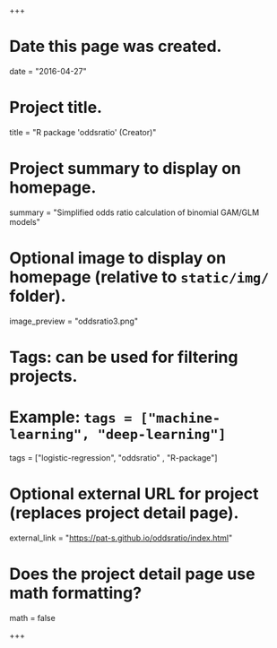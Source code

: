 +++
# Date this page was created.
date = "2016-04-27"

# Project title.
title = "R package 'oddsratio' (Creator)"

# Project summary to display on homepage.
summary = "Simplified odds ratio calculation of binomial GAM/GLM models"

# Optional image to display on homepage (relative to `static/img/` folder).
image_preview = "oddsratio3.png"

# Tags: can be used for filtering projects.
# Example: `tags = ["machine-learning", "deep-learning"]`
tags = ["logistic-regression", "oddsratio" , "R-package"]

# Optional external URL for project (replaces project detail page).
external_link = "https://pat-s.github.io/oddsratio/index.html"

# Does the project detail page use math formatting?
math = false

+++

